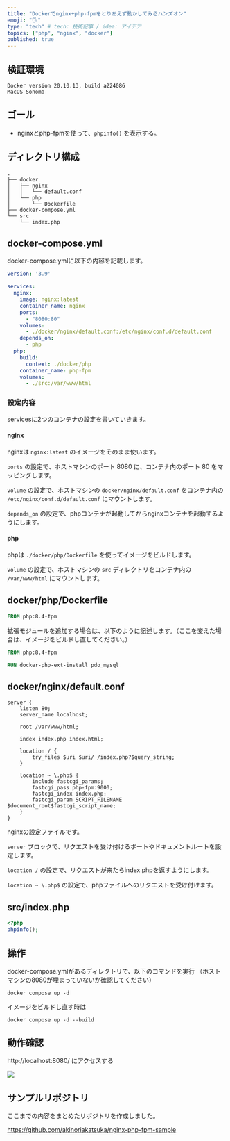 ```yaml
---
title: "Dockerでnginx+php-fpmをとりあえず動かしてみるハンズオン"
emoji: "🖐️"
type: "tech" # tech: 技術記事 / idea: アイデア
topics: ["php", "nginx", "docker"]
published: true
---
```


## 検証環境

```
Docker version 20.10.13, build a224086
MacOS Sonoma
```

## ゴール

- nginxとphp-fpmを使って、`phpinfo()` を表示する。

## ディレクトリ構成

```
.
├── docker
│   ├── nginx
│   │   └── default.conf
│   └── php
│       └── Dockerfile
├── docker-compose.yml
└── src
    └── index.php
```

## docker-compose.yml

docker-compose.ymlに以下の内容を記載します。

```yml
version: '3.9'

services:
  nginx:
    image: nginx:latest
    container_name: nginx
    ports:
      - "8080:80"
    volumes:
      - ./docker/nginx/default.conf:/etc/nginx/conf.d/default.conf
    depends_on:
      - php
  php:
    build:
      context: ./docker/php
    container_name: php-fpm
    volumes:
      - ./src:/var/www/html
```

### 設定内容

servicesに2つのコンテナの設定を書いていきます。

#### nginx
nginxは `nginx:latest` のイメージをそのまま使います。

`ports` の設定で、ホストマシンのポート 8080 に、コンテナ内のポート 80 をマッピングします。

`volume` の設定で、ホストマシンの `docker/nginx/default.conf` をコンテナ内の `/etc/nginx/conf.d/default.conf` にマウントします。

`depends_on` の設定で、phpコンテナが起動してからnginxコンテナを起動するようにします。

#### php
phpは `./docker/php/Dockerfile` を使ってイメージをビルドします。

`volume` の設定で、ホストマシンの `src` ディレクトリをコンテナ内の `/var/www/html` にマウントします。

## docker/php/Dockerfile

```Dockerfile
FROM php:8.4-fpm
```

拡張モジュールを追加する場合は、以下のように記述します。（ここを変えた場合は、イメージをビルドし直してください。）

```Dockerfile
FROM php:8.4-fpm

RUN docker-php-ext-install pdo_mysql
```

## docker/nginx/default.conf

```
server {
    listen 80;
    server_name localhost;

    root /var/www/html;

    index index.php index.html;

    location / {
        try_files $uri $uri/ /index.php?$query_string;
    }

    location ~ \.php$ {
        include fastcgi_params;
        fastcgi_pass php-fpm:9000;
        fastcgi_index index.php;
        fastcgi_param SCRIPT_FILENAME $document_root$fastcgi_script_name;
    }
}
```

nginxの設定ファイルです。

`server` ブロックで、リクエストを受け付けるポートやドキュメントルートを設定します。

`location /` の設定で、リクエストが来たらindex.phpを返すようにします。

`location ~ \.php$` の設定で、phpファイルへのリクエストを受け付けます。

## src/index.php

```php
<?php
phpinfo();

```

## 操作

docker-compose.ymlがあるディレクトリで、以下のコマンドを実行
（ホストマシンの8080が埋まっていないか確認してください）

```
docker compose up -d
```

イメージをビルドし直す時は

```
docker compose up -d --build
```

## 動作確認

http://localhost:8080/
にアクセスする

![](/images/phpinfo.png)

## サンプルリポジトリ
ここまでの内容をまとめたリポジトリを作成しました。

https://github.com/akinoriakatsuka/nginx-php-fpm-sample

